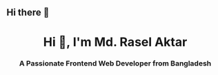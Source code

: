 ## Hi there 👋

<h1 align="center">Hi 👋, I'm Md. Rasel Aktar</h1>
<h3 align="center">A Passionate Frontend Web Developer from Bangladesh</h3>

<!--
**sktanvir77/sktanvir77** is a ✨ _special_ ✨ repository because its `README.md` (this file) appears on your GitHub profile.

Here are some ideas to get you started:

- 🔭 I’m currently working on ...
- 🌱 I’m currently learning ...
- 👯 I’m looking to collaborate on ...
- 🤔 I’m looking for help with ...
- 💬 Ask me about ...
- 📫 How to reach me: ...
- 😄 Pronouns: ...
- ⚡ Fun fact: ...
-->
